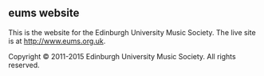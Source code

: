 eums website
------------

This is the website for the Edinburgh University Music Society. The live site
is at <http://www.eums.org.uk>.

Copyright &copy; 2011-2015 Edinburgh University Music Society. All rights reserved.
